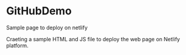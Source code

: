 # GitHubDemo
Sample page to deploy on netlify

Craeting a sample HTML and JS file to deploy the web page on Netlify platform.
